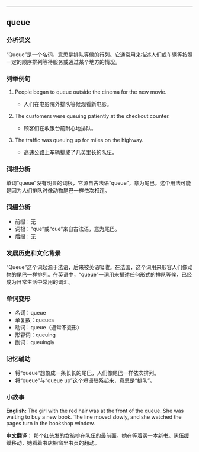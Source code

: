 
---------------
## queue
### 分析词义
“Queue”是一个名词，意思是排队等候的行列。它通常用来描述人们或车辆等按照一定的顺序排列等待服务或通过某个地方的情况。

### 列举例句
1. People began to queue outside the cinema for the new movie.
   - 人们在电影院外排队等候观看新电影。

2. The customers were queuing patiently at the checkout counter.
   - 顾客们在收银台前耐心地排队。

3. The traffic was queuing up for miles on the highway.
   - 高速公路上车辆排成了几英里长的队伍。

### 词根分析
单词“queue”没有明显的词根，它源自古法语“queue”，意为尾巴。这个用法可能是因为人们排队时像动物尾巴一样依次相连。

### 词缀分析
- 前缀：无
- 词根：“que”或“cue”来自古法语，意为尾巴。
- 后缀：无

### 发展历史和文化背景
“Queue”这个词起源于法语，后来被英语吸收。在法国，这个词用来形容人们像动物的尾巴一样排列。在英语中，“queue”一词用来描述任何形式的排队等候，已经成为日常生活中常用的词汇。

### 单词变形
- 名词：queue
- 单复数：queues
- 动词：queue（通常不变形）
- 形容词：queuing
- 副词：queuingly

### 记忆辅助
- 将“queue”想象成一条长长的尾巴，人们像尾巴一样依次排列。
- 将“queue”与“queue up”这个短语联系起来，意思是“排队”。

### 小故事
**English:**
The girl with the red hair was at the front of the queue. She was waiting to buy a new book. The line moved slowly, and she watched the pages turn in the bookshop window.

**中文翻译：**
那个红头发的女孩排在队伍的最前面。她在等着买一本新书。队伍缓缓移动，她看着书店橱窗里书页的翻动。


